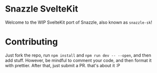 # Snazzle SvelteKit
Welcome to the WIP SvelteKit port of Snazzle, also known as `snazzle-sk`!

# Contributing
Just fork the repo, run `npm install` and `npm run dev -- --open`, and then add stuff. However, be mindful to comment your code, and then format it with prettier. After that, just submit a PR. that's about it :P
